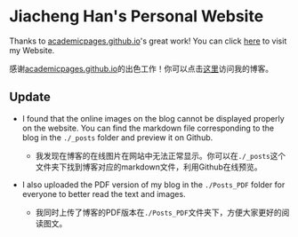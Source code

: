 # Jiacheng Han's Personal Website

Thanks to [academicpages.github.io](https://github.com/academicpages/academicpages.github.io)'s great work! You can click [here](https://jiacheng-han.github.io/) to visit my Website.

感谢[academicpages.github.io](https://github.com/academicpages/academicpages.github.io)的出色工作！你可以点击[这里](https://jiacheng-han.github.io/)访问我的博客。

## Update

* I found that the online images on the blog cannot be displayed properly on the website. You can find the markdown file corresponding to the blog in the `./_posts` folder and preview it on Github.

  * 我发现在博客的在线图片在网站中无法正常显示。你可以在`./_posts`这个文件夹下找到博客对应的markdown文件，利用Github在线预览。

* I also uploaded the PDF version of my blog in the `./Posts_PDF` folder for everyone to better read the text and images.

  * 我同时上传了博客的PDF版本在`./Posts_PDF`文件夹下，方便大家更好的阅读图文。
